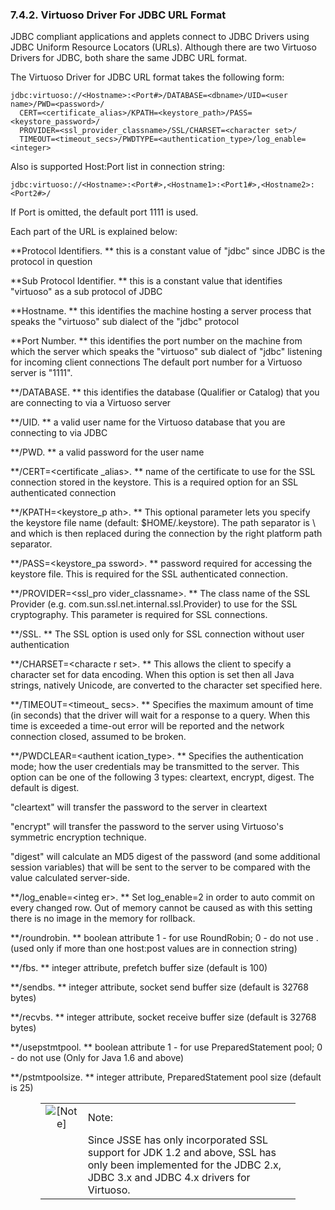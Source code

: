<div id="jdbcurl4mat" class="section">

<div class="titlepage">

<div>

<div>

### 7.4.2. Virtuoso Driver For JDBC URL Format

</div>

</div>

</div>

JDBC compliant applications and applets connect to JDBC Drivers using
JDBC Uniform Resource Locators (URLs). Although there are two Virtuoso
Drivers for JDBC, both share the same JDBC URL format.

The Virtuoso Driver for JDBC URL format takes the following form:

``` programlisting
jdbc:virtuoso://<Hostname>:<Port#>/DATABASE=<dbname>/UID=<user name>/PWD=<password>/
  CERT=<certificate_alias>/KPATH=<keystore_path>/PASS=<keystore_password>/
  PROVIDER=<ssl_provider_classname>/SSL/CHARSET=<character set>/
  TIMEOUT=<timeout_secs>/PWDTYPE=<authentication_type>/log_enable=<integer>
```

Also is supported Host:Port list in connection string:

``` programlisting
jdbc:virtuoso://<Hostname>:<Port#>,<Hostname1>:<Port1#>,<Hostname2>:<Port2#>/
```

If Port is omitted, the default port 1111 is used.

Each part of the URL is explained below:

**Protocol Identifiers. ** this is a constant value of "jdbc" since JDBC
is the protocol in question

**Sub Protocol Identifier. ** this is a constant value that identifies
"virtuoso" as a sub protocol of JDBC

**Hostname. ** this identifies the machine hosting a server process that
speaks the "virtuoso" sub dialect of the "jdbc" protocol

**Port Number. ** this identifies the port number on the machine from
which the server which speaks the "virtuoso" sub dialect of "jdbc"
listening for incoming client connections The default port number for a
Virtuoso server is "1111".

**/DATABASE. ** this identifies the database (Qualifier or Catalog) that
you are connecting to via a Virtuoso server

**/UID. ** a valid user name for the Virtuoso database that you are
connecting to via JDBC

**/PWD. ** a valid password for the user name

**/CERT=\<certificate \_alias\>. ** name of the certificate to use for
the SSL connection stored in the keystore. This is a required option for
an SSL authenticated connection

**/KPATH=\<keystore_p ath\>. ** This optional parameter lets you specify
the keystore file name (default: \$HOME/.keystore). The path separator
is \\ and which is then replaced during the connection by the right
platform path separator.

**/PASS=\<keystore_pa ssword\>. ** password required for accessing the
keystore file. This is required for the SSL authenticated connection.

**/PROVIDER=\<ssl_pro vider_classname\>. ** The class name of the SSL
Provider (e.g. com.sun.ssl.net.internal.ssl.Provider) to use for the SSL
cryptography. This parameter is required for SSL connections.

**/SSL. ** The SSL option is used only for SSL connection without user
authentication

**/CHARSET=\<characte r set\>. ** This allows the client to specify a
character set for data encoding. When this option is set then all Java
strings, natively Unicode, are converted to the character set specified
here.

**/TIMEOUT=\<timeout\_ secs\>. ** Specifies the maximum amount of time
(in seconds) that the driver will wait for a response to a query. When
this time is exceeded a time-out error will be reported and the network
connection closed, assumed to be broken.

**/PWDCLEAR=\<authent ication_type\>. ** Specifies the authentication
mode; how the user credentials may be transmitted to the server. This
option can be one of the following 3 types: cleartext, encrypt, digest.
The default is digest.

"cleartext" will transfer the password to the server in cleartext

"encrypt" will transfer the password to the server using Virtuoso's
symmetric encryption technique.

"digest" will calculate an MD5 digest of the password (and some
additional session variables) that will be sent to the server to be
compared with the value calculated server-side.

**/log_enable=\<integ er\>. ** Set log_enable=2 in order to auto commit
on every changed row. Out of memory cannot be caused as with this
setting there is no image in the memory for rollback.

**/roundrobin. ** boolean attribute 1 - for use RoundRobin; 0 - do not
use . (used only if more than one host:post values are in connection
string)

**/fbs. ** integer attribute, prefetch buffer size (default is 100)

**/sendbs. ** integer attribute, socket send buffer size (default is
32768 bytes)

**/recvbs. ** integer attribute, socket receive buffer size (default is
32768 bytes)

**/usepstmtpool. ** boolean attribute 1 - for use PreparedStatement
pool; 0 - do not use (Only for Java 1.6 and above)

**/pstmtpoolsize. ** integer attribute, PreparedStatement pool size
(default is 25)

<div class="note" style="margin-left: 0.5in; margin-right: 0.5in;">

|                              |                                                                                                                                                                 |
|:----------------------------:|:----------------------------------------------------------------------------------------------------------------------------------------------------------------|
| ![\[Note\]](images/note.png) | Note:                                                                                                                                                           |
|                              | Since JSSE has only incorporated SSL support for JDK 1.2 and above, SSL has only been implemented for the JDBC 2.x, JDBC 3.x and JDBC 4.x drivers for Virtuoso. |

</div>

</div>

